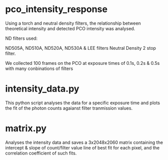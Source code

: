 # pco_intensity_response

Using a torch and neutral density filters, the relationship between theoretical intensity and detected PCO intensity was analysed.

ND filters used:

ND505A, ND510A, ND520A, ND530A & LEE filters Neutral Density 2 stop filter.

We collected 100 frames on the PCO at exposure times of 0.1s, 0.2s & 0.5s with many conbinations of filters

# intensity_data.py

This python script analyses the data for a specific exposure time and plots the fit of the photon counts agaianst filter tranmission values.

# matrix.py

Analyses the intensity data and saves a 3x2048x2060 matrix containing the intercept & slope of count/filter value line of best fit for each pixel, and the correlation coefficient of such fits.
